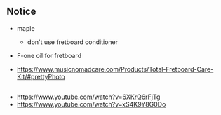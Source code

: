 
## Notice
* maple
    * don't use fretboard conditioner


* F-one oil for fretboard
* https://www.musicnomadcare.com/Products/Total-Fretboard-Care-Kit/#prettyPhoto

##
* https://www.youtube.com/watch?v=6XKrQ6rFjTg
* https://www.youtube.com/watch?v=xS4K9Y8G0Do
